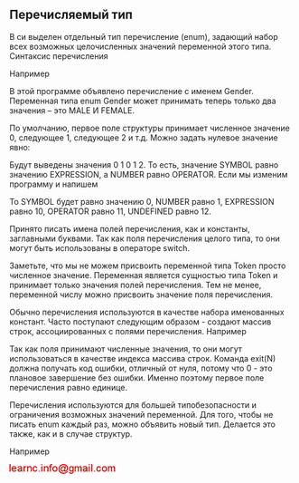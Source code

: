 ## Перечисляемый тип

В си выделен отдельный тип перечисление (enum), задающий набор всех возможных целочисленных значений переменной этого типа. Синтаксис перечисления

Например

В этой программе объявлено перечисление с именем Gender. Переменная типа enum Gender может принимать теперь только два значения – это MALE И FEMALE.

По умолчанию, первое поле структуры принимает численное значение 0, следующее 1, следующее 2 и т.д. Можно задать нулевое значение явно:

Будут выведены значения 0 1 0 1 2. То есть, значение SYMBOL равно значению EXPRESSION, а NUMBER равно OPERATOR.
Если мы изменим программу и напишем

То SYMBOL будет равно значению 0, NUMBER равно 1, EXPRESSION равно 10, OPERATOR равно 11, UNDEFINED равно 12.

Принято писать имена полей перечисления, как и константы, заглавными буквами. Так как поля перечисления целого типа, то они могут быть использованы в операторе switch.

Заметьте, что мы не можем присвоить переменной типа Token просто численное значение. Переменная является сущностью типа Token и принимает только значения полей перечисления. Тем не менее, переменной числу можно присвоить значение поля перечисления.

Обычно перечисления используются в качестве набора именованных констант. Часто поступают следующим образом - создают массив строк, ассоциированных с полями перечисления. Например

Так как поля принимают численные значения, то они могут использоваться в качестве индекса массива строк. Команда exit(N) должна получать код ошибки,
отличный от нуля, потому что 0 - это плановое завершение без ошибки. Именно поэтому первое поле перечисления равно единице.

Перечисления используются для большей типобезопасности и ограничения возможных значений переменной. Для того, чтобы не писать enum каждый раз, можно объявить новый тип. Делается это также, как и в случае структур.

Например

![mail.png](../images/mail.png)

